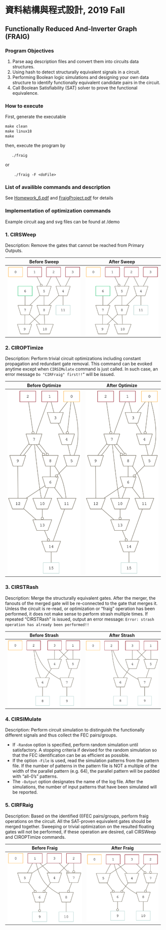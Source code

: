 # 資料結構與程式設計, 2019 Fall  
## Functionally Reduced And-Inverter Graph (FRAIG)  

### Program Objectives  
1. Parse aag description files and convert them into circuits data structures.
2. Using hash to detect structurally equivalent signals in a circuit.
3. Performing Boolean logic simulations and designing your own data structure to identify functionally equivalent candidate pairs in the circuit.
4. Call Boolean Satisfiability (SAT) solver to prove the functional equivalence.
  
### How to execute
First, generate the executable

	make clean  
	make linux18
	make
then, execute the program by  

`   ./fraig` 

or  

`    ./fraig -F <doFile>`
### List of availible commands and description
See [Homework_6.pdf](https://github.com/Splend1d/FRAIG/blob/master/Homework_6.pdf) and [FraigProject.pdf](https://github.com/Splend1d/FRAIG/blob/master/FraigProject.pdf) for details

### Implementation of optimization commands
Example circuit aag and svg files can be found at /demo

### 1. CIRSWeep
Description: Remove the gates that cannot be reached from Primary Outputs.

| Before Sweep | After Sweep |
| :---:  | :---: |
| ![Before Sweep](https://github.com/Splend1d/FRAIG/blob/master/demo/sw-before.svg) | ![After Sweep](https://github.com/Splend1d/FRAIG/blob/master/demo/sw-before.svg) |
### 2. CIROPTimize
Description: Perform trivial circuit optimizations including constant propagation and redundant gate removal. This command can be evoked anytime except when `CIRSIMulate` command is just called. In such case, an error message `Do "CIRFraig" first!!”` will be issued.


| Before Optimize | After Optimize |
| :---:  | :---: |
| ![Before Optimize](https://github.com/Splend1d/FRAIG/blob/master/demo/opt-before.svg) | ![After Optimize](https://github.com/Splend1d/FRAIG/blob/master/demo/opt-before.svg) |
### 3. CIRSTRash
Description: Merge the structurally equivalent gates. After the merger, the fanouts of the merged gate will be re-connected to the gate that merges it. Unless the circuit is re-read, or optimization or “fraig” operation has been performed, it does not make sense to perform strash multiple times. If repeated “CIRSTRash” is issued, output an error message: `Error: strash operation has already
been performed!!`

| Before Strash | After Strash |
| :---:  | :---: |
| ![Before Strash](https://github.com/Splend1d/FRAIG/blob/master/demo/str-before.svg) | ![After Strash](https://github.com/Splend1d/FRAIG/blob/master/demo/str-before.svg) |
### 4. CIRSIMulate
Description: Perform circuit simulation to distinguish the functionally different signals and thus collect the FEC pairs/groups. 
* If `-Random` option is specified, perform random simulation until satisfactory. A stopping criteria if devised for the random simulation so that the FEC identification can be as efficient as possible. 
* If the option `-File` is used, read the simulation patterns from the pattern file. If the number of patterns in the pattern file is NOT a multiple of the width of the parallel pattern (e.g. 64), the parallel pattern will be padded with “all-0’s” patterns.
* The `-Output` option designates the name of the log file. After the simulations, the number of input patterns that have been simulated will be reported.

### 5. CIRFRaig
Description: Based on the identified (I)FEC pairs/groups, perform fraig operations on the circuit. All the SAT-proven equivalent gates should be merged together. Sweeping or trivial optimization on the resulted floating gates will not be performed, if these operation are desired, call CIRSWeep and CIROPTimize commands.

| Before Fraig | After Fraig |
| :---:  | :---: |
| ![Before Strash](https://github.com/Splend1d/FRAIG/blob/master/demo/fr-before.svg) | ![After Strash](https://github.com/Splend1d/FRAIG/blob/master/demo/fr-before.svg) |


